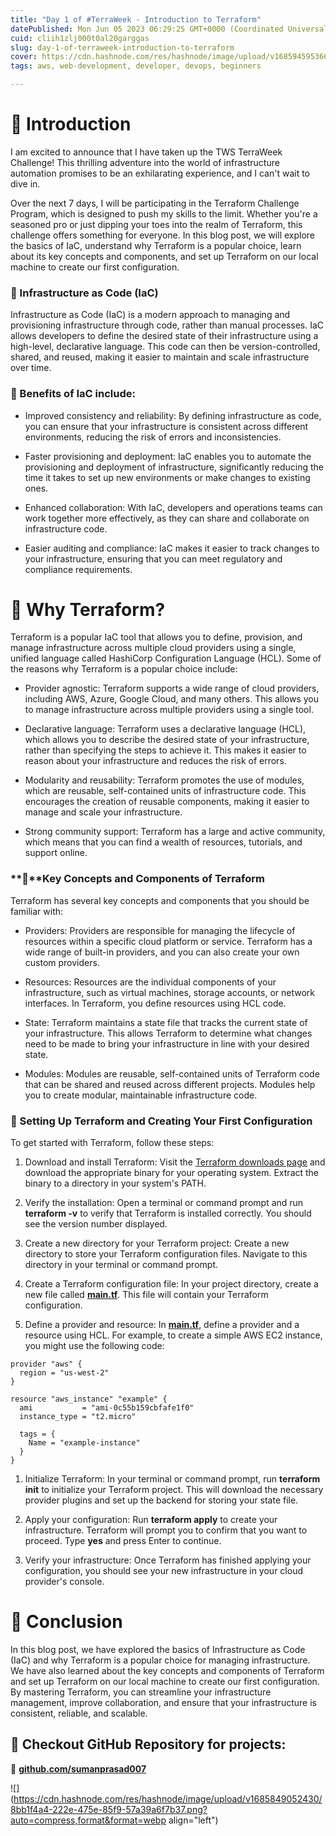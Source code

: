 ```yaml
---
title: "Day 1 of #TerraWeek - Introduction to Terraform"
datePublished: Mon Jun 05 2023 06:29:25 GMT+0000 (Coordinated Universal Time)
cuid: cliih1zlj000t0al20garggas
slug: day-1-of-terraweek-introduction-to-terraform
cover: https://cdn.hashnode.com/res/hashnode/image/upload/v1685945953663/086227e6-6ffb-4a23-8669-a935fd3eb698.png
tags: aws, web-development, developer, devops, beginners

---
```


# **📍** Introduction

I am excited to announce that I have taken up the TWS TerraWeek Challenge! This thrilling adventure into the world of infrastructure automation promises to be an exhilarating experience, and I can't wait to dive in.

Over the next 7 days, I will be participating in the Terraform Challenge Program, which is designed to push my skills to the limit. Whether you're a seasoned pro or just dipping your toes into the realm of Terraform, this challenge offers something for everyone. In this blog post, we will explore the basics of IaC, understand why Terraform is a popular choice, learn about its key concepts and components, and set up Terraform on our local machine to create our first configuration.

### **🔹** Infrastructure as Code (IaC)

Infrastructure as Code (IaC) is a modern approach to managing and provisioning infrastructure through code, rather than manual processes. IaC allows developers to define the desired state of their infrastructure using a high-level, declarative language. This code can then be version-controlled, shared, and reused, making it easier to maintain and scale infrastructure over time.

### **🔹** Benefits of IaC include:

* Improved consistency and reliability: By defining infrastructure as code, you can ensure that your infrastructure is consistent across different environments, reducing the risk of errors and inconsistencies.
    
* Faster provisioning and deployment: IaC enables you to automate the provisioning and deployment of infrastructure, significantly reducing the time it takes to set up new environments or make changes to existing ones.
    
* Enhanced collaboration: With IaC, developers and operations teams can work together more effectively, as they can share and collaborate on infrastructure code.
    
* Easier auditing and compliance: IaC makes it easier to track changes to your infrastructure, ensuring that you can meet regulatory and compliance requirements.
    

# **📍** Why Terraform?

Terraform is a popular IaC tool that allows you to define, provision, and manage infrastructure across multiple cloud providers using a single, unified language called HashiCorp Configuration Language (HCL). Some of the reasons why Terraform is a popular choice include:

* Provider agnostic: Terraform supports a wide range of cloud providers, including AWS, Azure, Google Cloud, and many others. This allows you to manage infrastructure across multiple providers using a single tool.
    
* Declarative language: Terraform uses a declarative language (HCL), which allows you to describe the desired state of your infrastructure, rather than specifying the steps to achieve it. This makes it easier to reason about your infrastructure and reduces the risk of errors.
    
* Modularity and reusability: Terraform promotes the use of modules, which are reusable, self-contained units of infrastructure code. This encourages the creation of reusable components, making it easier to manage and scale your infrastructure.
    
* Strong community support: Terraform has a large and active community, which means that you can find a wealth of resources, tutorials, and support online.
    

### **🔹**Key Concepts and Components of Terraform

Terraform has several key concepts and components that you should be familiar with:

* Providers: Providers are responsible for managing the lifecycle of resources within a specific cloud platform or service. Terraform has a wide range of built-in providers, and you can also create your own custom providers.
    
* Resources: Resources are the individual components of your infrastructure, such as virtual machines, storage accounts, or network interfaces. In Terraform, you define resources using HCL code.
    
* State: Terraform maintains a state file that tracks the current state of your infrastructure. This allows Terraform to determine what changes need to be made to bring your infrastructure in line with your desired state.
    
* Modules: Modules are reusable, self-contained units of Terraform code that can be shared and reused across different projects. Modules help you to create modular, maintainable infrastructure code.
    

### **🔹** Setting Up Terraform and Creating Your First Configuration

To get started with Terraform, follow these steps:

1. Download and install Terraform: Visit the [Terraform downloads page](https://www.terraform.io/downloads.html) and download the appropriate binary for your operating system. Extract the binary to a directory in your system's PATH.
    
2. Verify the installation: Open a terminal or command prompt and run **terraform -v** to verify that Terraform is installed correctly. You should see the version number displayed.
    
3. Create a new directory for your Terraform project: Create a new directory to store your Terraform configuration files. Navigate to this directory in your terminal or command prompt.
    
4. Create a Terraform configuration file: In your project directory, create a new file called [**main.tf**](http://main.tf). This file will contain your Terraform configuration.
    
5. Define a provider and resource: In [**main.tf**](http://main.tf), define a provider and a resource using HCL. For example, to create a simple AWS EC2 instance, you might use the following code:
    

```plaintext
provider "aws" {
  region = "us-west-2"
}

resource "aws_instance" "example" {
  ami           = "ami-0c55b159cbfafe1f0"
  instance_type = "t2.micro"

  tags = {
    Name = "example-instance"
  }
}
```

1. Initialize Terraform: In your terminal or command prompt, run **terraform init** to initialize your Terraform project. This will download the necessary provider plugins and set up the backend for storing your state file.
    
2. Apply your configuration: Run **terraform apply** to create your infrastructure. Terraform will prompt you to confirm that you want to proceed. Type **yes** and press Enter to continue.
    
3. Verify your infrastructure: Once Terraform has finished applying your configuration, you should see your new infrastructure in your cloud provider's console.
    

# **📍** Conclusion

In this blog post, we have explored the basics of Infrastructure as Code (IaC) and why Terraform is a popular choice for managing infrastructure. We have also learned about the key concepts and components of Terraform and set up Terraform on our local machine to create our first configuration. By mastering Terraform, you can streamline your infrastructure management, improve collaboration, and ensure that your infrastructure is consistent, reliable, and scalable.

## **🔹 Checkout GitHub Repository for projects:**

**🔗** [**github.com/sumanprasad007**](http://github.com/sumanprasad007)

![](https://cdn.hashnode.com/res/hashnode/image/upload/v1685849052430/8bb1f4a4-222e-475e-85f9-57a39a6f7b37.png?auto=compress,format&format=webp align="left")